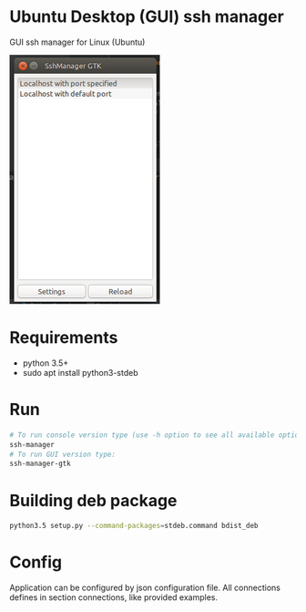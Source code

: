 # Ubuntu Desktop (GUI) ssh manager
GUI ssh manager for Linux (Ubuntu)

![alt tag](https://raw.githubusercontent.com/Doka-NT/ssh-manager/master/screenshot.png)
# Requirements
- python 3.5+
- sudo apt install python3-stdeb

# Run
```bash
# To run console version type (use -h option to see all available options):
ssh-manager
# To run GUI version type:
ssh-manager-gtk 
```

# Building deb package
```bash
python3.5 setup.py --command-packages=stdeb.command bdist_deb
```

# Config
Application can be configured by json configuration file. 
All connections defines in section connections, like provided examples.
